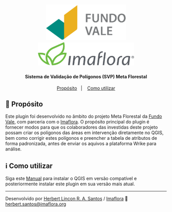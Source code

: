 <h1 align="center">
    <a href="http://www.fundovale.org/">
    <img alt="Fundo Vale" width=250 src="https://github.com/Imaflora/fvale-mflorestal-pluginQGIS/blob/main/imgs/fundoVale.png" /></a>
    <a href="https://www.imaflora.org/">
    <img alt="Imaflorae" width=300 src="https://github.com/Imaflora/fvale-mflorestal-pluginQGIS/blob/main/imgs/imafloraLogo.png" /></a>
</h1>

<h4 align="center">
  Sistema de Validação de Polígonos (SVP) Meta Florestal
</h4>

<p align="center">
  <a href="#rocket-proposito">Propósito</a>&nbsp;&nbsp;&nbsp;|&nbsp;&nbsp;&nbsp;
  <a href="#information_source-como-utilizar">Como utilizar</a>
</p>

## :rocket: Propósito

Este plugin foi desenvolvido no âmbito do projeto Meta Florestal da [Fundo Vale](http://www.fundovale.org/), com parceria com o [Imaflora](https://www.imaflora.org/).
O propósito principal do plugin é fornecer modos para que os colaboradores das investidas deste projeto possam criar os polígonos das áreas em intervenção diretamente no QGIS, bem como corrigir estes polígonos e preencher a tabela de atributos de forma padronizada, antes de enviar os aquivos a plataforma Wrike para análise.

## :information_source: Como utilizar

Siga este [Manual](https://github.com/Imaflora/fvale-mflorestal-pluginQGIS/blob/test-zip/manuals/manual_instalacao.pdf) para instalar o QGIS em versão compatível e posteriormente instalar este plugin em sua versão mais atual.

---

Desenvolvido por [Herbert Lincon R. A. Santos](https://github.com/HerbertLincon) / [Imaflora](https://www.imaflora.org/) :wave: herbert.santos@imaflora.org